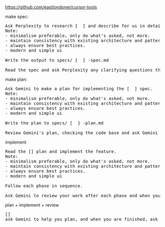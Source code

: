 

https://github.com/eastlondoner/cursor-tools



make spec:
<pre>
Ask Perplexity to research [  ] and describe for us in detail how the [  ] feature should work.
Note:
- minimalism preferable, only do what's asked, not more.
- maintain consistency with existing architecture and patterns.
- always ensure best practices.
- modern and simple ui

Write the output to specs/ [  ] -spec.md

Read the spec and ask Perplexity any clarifying questions that you have.
</pre>


make plan:
<pre>
Ask Gemini to make a plan for implementing the [  ] spec.
Note:
- minimalism preferable, only do what's asked, not more.
- maintain consistency with existing architecture and patterns.
- always ensure best practices.
- modern and simple ui

Write the plan to specs/ [  ] -plan.md

Review Gemini's plan, checking the code base and ask Gemini any clarifying questions. Update the plan so that it's ready to implement.
</pre>

implement
<pre>
Read the [] plan and implement the feature.
Note:
- minimalism preferable, only do what's asked, not more.
- maintain consistency with existing architecture and patterns.
- always ensure best practices.
- modern and simple ui

Follow each phase in sequence.

Ask Gemini to review your work after each phase and when you're done. Make changes if needed.
</pre>

plan + implement + review
<pre>
[]
ask Gemini to help you plan, and when you are finished, ask it to review your work
</pre>